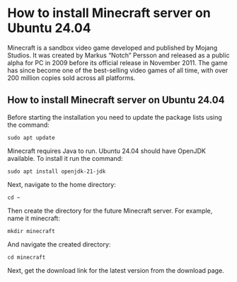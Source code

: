 # How to install Minecraft server on Ubuntu 24.04
Minecraft is a sandbox video game developed and published by Mojang Studios. It was created by Markus “Notch” Persson and released as a public alpha for PC in 2009 before its official release in November 2011. The game has since become one of the best-selling video games of all time, with over 200 million copies sold across all platforms.
## How to install Minecraft server on Ubuntu 24.04
Before starting the installation you need to update the package lists using the command:
```
sudo apt update
```
Minecraft requires Java to run. Ubuntu 24.04 should have OpenJDK available. To install it run the command:
```
sudo apt install openjdk-21-jdk
```
Next, navigate to the home directory:
```
cd ~
```
Then create the directory for the future Minecraft server. For example, name it minecraft:
```
mkdir minecraft
```
And navigate the created directory:
```
cd minecraft
```
Next, get the download link for the latest version from the download page.
